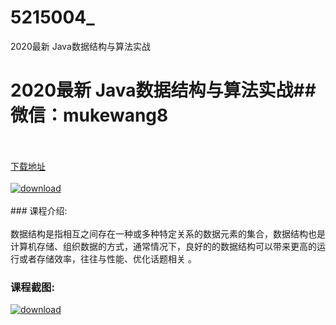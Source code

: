 # 5215004_
2020最新 Java数据结构与算法实战
# 2020最新 Java数据结构与算法实战## 微信：mukewang8
<br/></br>[下载地址](http://www.36tz.cn/article/5215004 "下载地址")
<br/></br>[![download](http://36tz.cn/muke_img/2020_08_2-61-300x188.png "下载地址")](http://www.36tz.cn/article/5215004 "下载地址")
<br/></br>### 课程介绍:<br/></br>数据结构是指相互之间存在一种或多种特定关系的数据元素的集合，数据结构也是计算机存储、组织数据的方式，通常情况下，良好的的数据结构可以带来更高的运行或者存储效率，往往与性能、优化话题相关 。

### 课程截图:
[![download](http://36tz.cn/muke_img/2020_08_1-65.png "下载地址")](http://www.36tz.cn/article/5215004 "下载地址")
